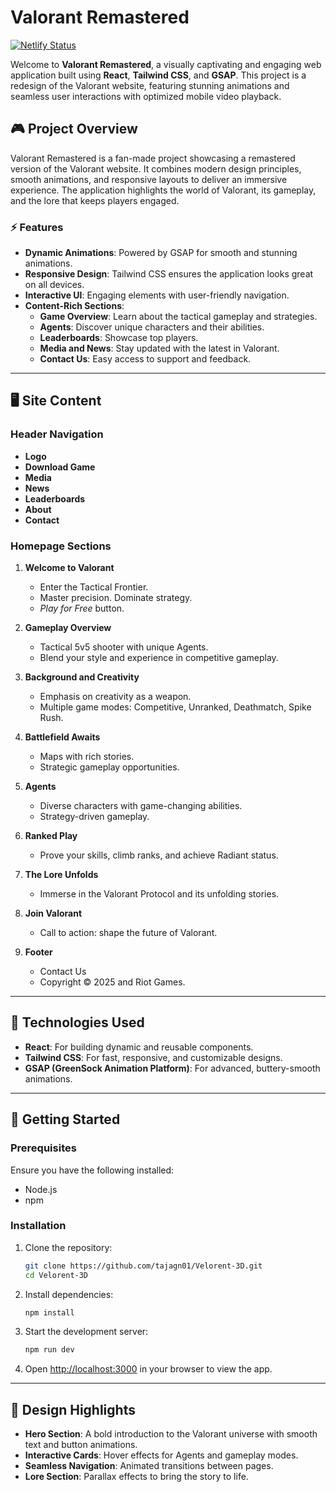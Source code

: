 # Valorant Remastered

[![Netlify Status](https://api.netlify.com/api/v1/badges/your-badge-id/deploy-status.svg)](https://app.netlify.com/sites/your-site-name/deploys)

Welcome to **Valorant Remastered**, a visually captivating and engaging web application built using **React**, **Tailwind CSS**, and **GSAP**. This project is a redesign of the Valorant website, featuring stunning animations and seamless user interactions with optimized mobile video playback.

## 🎮 Project Overview

Valorant Remastered is a fan-made project showcasing a remastered version of the Valorant website. It combines modern design principles, smooth animations, and responsive layouts to deliver an immersive experience. The application highlights the world of Valorant, its gameplay, and the lore that keeps players engaged.

### ⚡ Features

- **Dynamic Animations**: Powered by GSAP for smooth and stunning animations.
- **Responsive Design**: Tailwind CSS ensures the application looks great on all devices.
- **Interactive UI**: Engaging elements with user-friendly navigation.
- **Content-Rich Sections**:
  - **Game Overview**: Learn about the tactical gameplay and strategies.
  - **Agents**: Discover unique characters and their abilities.
  - **Leaderboards**: Showcase top players.
  - **Media and News**: Stay updated with the latest in Valorant.
  - **Contact Us**: Easy access to support and feedback.

---

## 🖥️ Site Content

### Header Navigation
- **Logo**
- **Download Game**
- **Media**
- **News**
- **Leaderboards**
- **About**
- **Contact**

### Homepage Sections
1. **Welcome to Valorant**
   - Enter the Tactical Frontier.
   - Master precision. Dominate strategy.
   - *Play for Free* button.

2. **Gameplay Overview**
   - Tactical 5v5 shooter with unique Agents.
   - Blend your style and experience in competitive gameplay.

3. **Background and Creativity**
   - Emphasis on creativity as a weapon.
   - Multiple game modes: Competitive, Unranked, Deathmatch, Spike Rush.

4. **Battlefield Awaits**
   - Maps with rich stories.
   - Strategic gameplay opportunities.

5. **Agents**
   - Diverse characters with game-changing abilities.
   - Strategy-driven gameplay.

6. **Ranked Play**
   - Prove your skills, climb ranks, and achieve Radiant status.

7. **The Lore Unfolds**
   - Immerse in the Valorant Protocol and its unfolding stories.

8. **Join Valorant**
   - Call to action: shape the future of Valorant.

9. **Footer**
   - Contact Us
   - Copyright © 2025 and Riot Games.

---

## 🔧 Technologies Used

- **React**: For building dynamic and reusable components.
- **Tailwind CSS**: For fast, responsive, and customizable designs.
- **GSAP (GreenSock Animation Platform)**: For advanced, buttery-smooth animations.

---

## 🚀 Getting Started

### Prerequisites
Ensure you have the following installed:
- Node.js
- npm

### Installation
1. Clone the repository:
   ```bash
   git clone https://github.com/tajagn01/Velorent-3D.git
   cd Velorent-3D
   ```
2. Install dependencies:
   ```bash
   npm install
   ```
3. Start the development server:
   ```bash
   npm run dev
   ```
4. Open [http://localhost:3000](http://localhost:5173) in your browser to view the app.

---



## 🎨 Design Highlights

- **Hero Section**: A bold introduction to the Valorant universe with smooth text and button animations.
- **Interactive Cards**: Hover effects for Agents and gameplay modes.
- **Seamless Navigation**: Animated transitions between pages.
- **Lore Section**: Parallax effects to bring the story to life.
